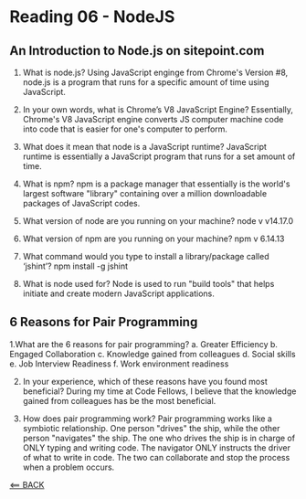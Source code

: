 # Reading 06 - NodeJS

## An Introduction to Node.js on sitepoint.com

1. What is node.js?
  Using JavaScript enginge from Chrome's Version #8, node.js is a program that runs for a specific amount of time using JavaScript.

2. In your own words, what is Chrome’s V8 JavaScript Engine?
  Essentially, Chrome's V8 JavaScript engine converts JS computer machine code into code that is easier for one's computer to perform.

3. What does it mean that node is a JavaScript runtime?
  JavaScript runtime is essentially a JavaScript program that runs for a set amount of time.

4. What is npm?
  npm is a package manager that essentially is the world's largest software "library" containing over a million downloadable packages of JavaScript codes.

5. What version of node are you running on your machine?
  node v v14.17.0

6. What version of npm are you running on your machine?
  npm v 6.14.13

7. What command would you type to install a library/package called ‘jshint’?
  npm install -g jshint

8. What is node used for?
  Node is used to run "build tools" that helps initiate and create modern JavaScript applications.

## 6 Reasons for Pair Programming

1.What are the 6 reasons for pair programming?
  a. Greater Efficiency
  b. Engaged Collaboration
  c. Knowledge gained from colleagues
  d. Social skills
  e. Job Interview Readiness
  f. Work environment readiness

2. In your experience, which of these reasons have you found most beneficial?
  During my time at Code Fellows, I believe that the knowledge gained from colleagues has be the most beneficial.

3. How does pair programming work?
  Pair programming works like a symbiotic relationship. One person "drives" the ship, while the other person "navigates" the ship. The one who drives the ship is in charge of ONLY typing and writing code. The navigator ONLY instructs the driver of what to write in code. The two can collaborate and stop the process when a problem occurs.

[<== BACK](README.md)
